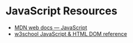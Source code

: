 
# JavaScript Resources

- [MDN web docs — JavaScript](https://developer.mozilla.org/en-US/docs/Web/JavaScript/Reference)
- [w3school JavaScript & HTML DOM reference](https://www.w3schools.com/jsref/default.asp)